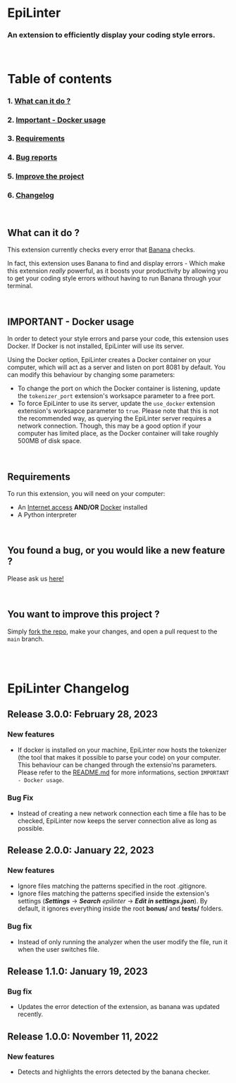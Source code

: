 # **EpiLinter**

### An extension to efficiently display your coding style errors.
<br>

# **Table of contents**

### **1. [What can it do ?](#what-can-it-do)**
### **2. [Important - Docker usage](#important---docker-usage)**
### **3. [Requirements](#requirements)**
### **4. [Bug reports](#you-found-a-bug-or-you-would-like-a-new-feature)**
### **5. [Improve the project](#you-want-to-improve-this-project)**
### **6. [Changelog](#epilinter-changelog)**
<br>

## **What can it do ?**
This extension currently checks every error that [Banana](https://github.com/Epitech/coding-style-checker) checks.

In fact, this extension uses Banana to find and display errors - Which make this extension *really* powerful, as it boosts your productivity by allowing you to get your coding style errors without having to run Banana through your terminal.

<br>

## **IMPORTANT - Docker usage**
In order to detect your style errors and parse your code, this extension uses Docker. If Docker is not installed, EpiLinter will use its server.

Using the Docker option, EpiLinter creates a Docker container on your computer, which will act as a server and listen on port 8081 by default. You can modify this behaviour by changing some parameters:
- To change the port on which the Docker container is listening, update the `tokenizer_port` extension's worksapce parameter to a free port.
- To force EpiLinter to use its server, update the `use_docker` extension extension's worksapce parameter to `true`. Please note that this is not the recommended way, as querying the EpiLinter server requires a network connection. Though, this may be a good option if your computer has limited place, as the Docker container will take roughly 500MB of disk space.

<br>

## **Requirements**

To run this extension, you will need on your computer:
* An [Internet access](https://fr.wikipedia.org/wiki/Internet) **AND/OR** [Docker](https://docs.docker.com/get-docker/) installed
* A Python interpreter

<br>

## **You found a bug, or you would like a new feature ?**
Please ask us [here!](https://github.com/Quentin-Desmettre/EpiLinter/issues/new)

<br>

## **You want to improve this project ?**
Simply [fork the repo](https://docs.github.com/en/get-started/quickstart/fork-a-repo), make your changes, and open a pull request to the `main` branch.

<br>
<br>

# **EpiLinter Changelog**

## **Release 3.0.0: February 28, 2023**
### New features
- If docker is installed on your machine, EpiLinter now hosts the tokenizer (the tool that makes it possible to parse your code) on your computer. This behaviour can be changed through the extensio'ns parameters. Please refer to the [README.md](README.md) for more informations, section `IMPORTANT - Docker usage`.

### Bug Fix
- Instead of creating a new network connection each time a file has to be checked, EpiLinter now keeps the server connection alive as long as possible.

## **Release 2.0.0: January 22, 2023**
### New features
- Ignore files matching the patterns specified in the root .gitignore.
- Ignore files matching the patterns specified inside the extension's settings (***Settings*** &rarr; ***Search*** *epilinter* &rarr; ***Edit in settings.json***). By default, it ignores everything inside the root **bonus/** and **tests/** folders.
### Bug fix
- Instead of only running the analyzer when the user modify the file, run it when the user switches file.


## **Release 1.1.0: January 19, 2023**

### Bug fix
- Updates the error detection of the extension, as banana was updated recently.

## **Release 1.0.0: November 11, 2022**

### New features
- Detects and highlights the errors detected by the banana checker.
